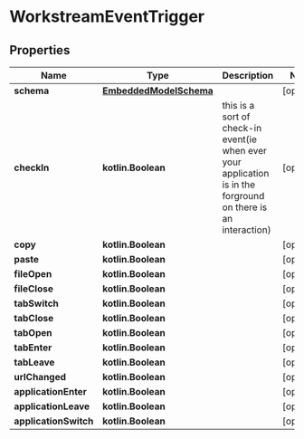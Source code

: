 
# WorkstreamEventTrigger

## Properties
Name | Type | Description | Notes
------------ | ------------- | ------------- | -------------
**schema** | [**EmbeddedModelSchema**](EmbeddedModelSchema) |  |  [optional]
**checkIn** | **kotlin.Boolean** | this is a sort of check-in event(ie when ever your application is in the forground on there is an interaction) |  [optional]
**copy** | **kotlin.Boolean** |  |  [optional]
**paste** | **kotlin.Boolean** |  |  [optional]
**fileOpen** | **kotlin.Boolean** |  |  [optional]
**fileClose** | **kotlin.Boolean** |  |  [optional]
**tabSwitch** | **kotlin.Boolean** |  |  [optional]
**tabClose** | **kotlin.Boolean** |  |  [optional]
**tabOpen** | **kotlin.Boolean** |  |  [optional]
**tabEnter** | **kotlin.Boolean** |  |  [optional]
**tabLeave** | **kotlin.Boolean** |  |  [optional]
**urlChanged** | **kotlin.Boolean** |  |  [optional]
**applicationEnter** | **kotlin.Boolean** |  |  [optional]
**applicationLeave** | **kotlin.Boolean** |  |  [optional]
**applicationSwitch** | **kotlin.Boolean** |  |  [optional]



